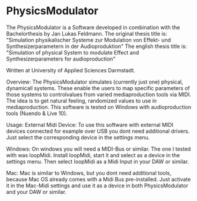 # PhysicsModulator

The PhysicsModulator is a Software developed in combination with the Bachelorthesis by Jan Lukas Feldmann.
The original thesis title is: "Simulation physikalischer Systeme zur Modulation von Effekt- und Synthesizerparametern in der Audioproduktion"
The english thesis title is: "Simulation of physical System to modulate Effect and Synthesizerparameters for audioproduction"

Written at University of Applied Sciences Darmstadt.

Overview:
The PhysicsModulator simulates (currently just one) physical, dynamicall systems. These enable the users to map specific parameters of those systems to controlvalues from varied mediaproduction
tools via MIDI. The idea is to get natural feeling, randomized values to use in mediaproduction. This software is tested on Windows with audioproduction tools (Nuendo & Live 10).

Usage:
External Midi Device:
To use this software with external MIDI devices connected for example over USB you dont need additional drivers. Just select the corresponding device in the settings menu.

Windows: 
On windows you will need a MIDI-Bus or similar. The one I tested with was loopMidi. Install loopMidi, start it and select as a device in the settings menu. Then select loopMidi as a Midi Input
in your DAW or similar.

Mac:
Mac is similar to Windows, but you dont need additional tools, because Mac OS already comes with a Midi Bus pre-installed. Just activate it in the Mac-Midi settings and use it as a device in both
PhysicsModulator and your DAW or similar.
